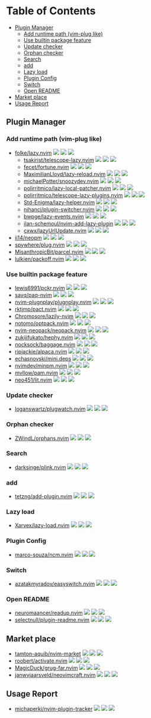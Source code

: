 # Table of Contents

<!-- toc -->

- [Plugin Manager](#plugin-manager)
  * [Add runtime path (vim-plug like)](#add-runtime-path-vim-plug-like)
  * [Use builtin package feature](#use-builtin-package-feature)
  * [Update checker](#update-checker)
  * [Orphan checker](#orphan-checker)
  * [Search](#search)
  * [add](#add)
  * [Lazy load](#lazy-load)
  * [Plugin Config](#plugin-config)
  * [Switch](#switch)
  * [Open README](#open-readme)
- [Market place](#market-place)
- [Usage Report](#usage-report)

<!-- tocstop -->

## Plugin Manager

### Add runtime path (vim-plug like)

- [folke/lazy.nvim](https://github.com/folke/lazy.nvim) ![](https://img.shields.io/github/stars/folke/lazy.nvim) ![](https://img.shields.io/github/last-commit/folke/lazy.nvim) ![](https://img.shields.io/github/commit-activity/y/folke/lazy.nvim)
  - [tsakirist/telescope-lazy.nvim](https://github.com/tsakirist/telescope-lazy.nvim) ![](https://img.shields.io/github/stars/tsakirist/telescope-lazy.nvim) ![](https://img.shields.io/github/last-commit/tsakirist/telescope-lazy.nvim) ![](https://img.shields.io/github/commit-activity/y/tsakirist/telescope-lazy.nvim)
  - [fecet/fortune.nvim](https://github.com/fecet/fortune.nvim) ![](https://img.shields.io/github/stars/fecet/fortune.nvim) ![](https://img.shields.io/github/last-commit/fecet/fortune.nvim) ![](https://img.shields.io/github/commit-activity/y/fecet/fortune.nvim)
  - [MaximilianLloyd/lazy-reload.nvim](https://github.com/MaximilianLloyd/lazy-reload.nvim) ![](https://img.shields.io/github/stars/MaximilianLloyd/lazy-reload.nvim) ![](https://img.shields.io/github/last-commit/MaximilianLloyd/lazy-reload.nvim) ![](https://img.shields.io/github/commit-activity/y/MaximilianLloyd/lazy-reload.nvim)
  - [michaelPotter/snoozydev.nvim](https://github.com/michaelPotter/snoozydev.nvim) ![](https://img.shields.io/github/stars/michaelPotter/snoozydev.nvim) ![](https://img.shields.io/github/last-commit/michaelPotter/snoozydev.nvim) ![](https://img.shields.io/github/commit-activity/y/michaelPotter/snoozydev.nvim)
  - [polirritmico/lazy-local-patcher.nvim](https://github.com/polirritmico/lazy-local-patcher.nvim) ![](https://img.shields.io/github/stars/polirritmico/lazy-local-patcher.nvim) ![](https://img.shields.io/github/last-commit/polirritmico/lazy-local-patcher.nvim) ![](https://img.shields.io/github/commit-activity/y/polirritmico/lazy-local-patcher.nvim)
  - [polirritmico/telescope-lazy-plugins.nvim](https://github.com/polirritmico/telescope-lazy-plugins.nvim) ![](https://img.shields.io/github/stars/polirritmico/telescope-lazy-plugins.nvim) ![](https://img.shields.io/github/last-commit/polirritmico/telescope-lazy-plugins.nvim) ![](https://img.shields.io/github/commit-activity/y/polirritmico/telescope-lazy-plugins.nvim)
  - [Std-Enigma/lazy-helper.nvim](https://github.com/Std-Enigma/lazy-helper.nvim) ![](https://img.shields.io/github/stars/Std-Enigma/lazy-helper.nvim) ![](https://img.shields.io/github/last-commit/Std-Enigma/lazy-helper.nvim) ![](https://img.shields.io/github/commit-activity/y/Std-Enigma/lazy-helper.nvim)
  - [nihancj/plugin-switcher.nvim](https://github.com/nihancj/plugin-switcher.nvim) ![](https://img.shields.io/github/stars/nihancj/plugin-switcher.nvim) ![](https://img.shields.io/github/last-commit/nihancj/plugin-switcher.nvim) ![](https://img.shields.io/github/commit-activity/y/nihancj/plugin-switcher.nvim)
  - [bwpge/lazy-events.nvim](https://github.com/bwpge/lazy-events.nvim) ![](https://img.shields.io/github/stars/bwpge/lazy-events.nvim) ![](https://img.shields.io/github/last-commit/bwpge/lazy-events.nvim) ![](https://img.shields.io/github/commit-activity/y/bwpge/lazy-events.nvim)
  - [ilan-schemoul/nvim-add-lazy-plugin](https://github.com/ilan-schemoul/nvim-add-lazy-plugin) ![](https://img.shields.io/github/stars/ilan-schemoul/nvim-add-lazy-plugin) ![](https://img.shields.io/github/last-commit/ilan-schemoul/nvim-add-lazy-plugin) ![](https://img.shields.io/github/commit-activity/y/ilan-schemoul/nvim-add-lazy-plugin)
  - [cxwx/lazyUrlUpdate.nvim](https://github.com/cxwx/lazyUrlUpdate.nvim) ![](https://img.shields.io/github/stars/cxwx/lazyUrlUpdate.nvim) ![](https://img.shields.io/github/last-commit/cxwx/lazyUrlUpdate.nvim) ![](https://img.shields.io/github/commit-activity/y/cxwx/lazyUrlUpdate.nvim)
- [ii14/neopm](https://github.com/ii14/neopm) ![](https://img.shields.io/github/stars/NTBBloodbath/cheovim) ![](https://img.shields.io/github/last-commit/NTBBloodbath/cheovim) ![](https://img.shields.io/github/commit-activity/y/NTBBloodbath/cheovim)
- [spywhere/plug.nvim](https://github.com/spywhere/plug.nvim) ![](https://img.shields.io/github/stars/spywhere/plug.nvim) ![](https://img.shields.io/github/last-commit/spywhere/plug.nvim) ![](https://img.shields.io/github/commit-activity/y/spywhere/plug.nvim)
- [MisanthropicBit/parcel.nvim](https://github.com/MisanthropicBit/parcel.nvim) ![](https://img.shields.io/github/stars/MisanthropicBit/parcel.nvim) ![](https://img.shields.io/github/last-commit/MisanthropicBit/parcel.nvim) ![](https://img.shields.io/github/commit-activity/y/MisanthropicBit/parcel.nvim)
- [lulkien/packoff.nvim](https://github.com/lulkien/packoff.nvim) ![](https://img.shields.io/github/stars/lulkien/packoff.nvim) ![](https://img.shields.io/github/last-commit/lulkien/packoff.nvim) ![](https://img.shields.io/github/commit-activity/y/lulkien/packoff.nvim)

### Use builtin package feature

- [lewis6991/pckr.nvim](https://github.com/lewis6991/pckr.nvim) ![](https://img.shields.io/github/stars/lewis6991/pckr.nvim) ![](https://img.shields.io/github/last-commit/lewis6991/pckr.nvim) ![](https://img.shields.io/github/commit-activity/y/lewis6991/pckr.nvim)
- [savq/paq-nvim](https://github.com/savq/paq-nvim) ![](https://img.shields.io/github/stars/savq/paq-nvim) ![](https://img.shields.io/github/last-commit/savq/paq-nvim) ![](https://img.shields.io/github/commit-activity/y/savq/paq-nvim)
- [nvim-plugnplay/plugnplay.nvim](https://github.com/nvim-plugnplay/plugnplay.nvim) ![](https://img.shields.io/github/stars/nvim-plugnplay/plugnplay.nvim) ![](https://img.shields.io/github/last-commit/nvim-plugnplay/plugnplay.nvim) ![](https://img.shields.io/github/commit-activity/y/nvim-plugnplay/plugnplay.nvim)
- [rktjmp/pact.nvim](https://github.com/rktjmp/pact.nvim) ![](https://img.shields.io/github/stars/rktjmp/pact.nvim) ![](https://img.shields.io/github/last-commit/rktjmp/pact.nvim) ![](https://img.shields.io/github/commit-activity/y/rktjmp/pact.nvim)
- [Chromosore/lazily-nvim](https://github.com/Chromosore/lazily-nvim) ![](https://img.shields.io/github/stars/Chromosore/lazily-nvim) ![](https://img.shields.io/github/last-commit/Chromosore/lazily-nvim) ![](https://img.shields.io/github/commit-activity/y/Chromosore/lazily-nvim)
- [notomo/optpack.nvim](https://github.com/notomo/optpack.nvim) ![](https://img.shields.io/github/stars/notomo/optpack.nvim) ![](https://img.shields.io/github/last-commit/notomo/optpack.nvim) ![](https://img.shields.io/github/commit-activity/y/notomo/optpack.nvim)
- [nvim-neopack/neopack.nvim](https://github.com/nvim-neopack/neopack.nvim) ![](https://img.shields.io/github/stars/nvim-neopack/neopack.nvim) ![](https://img.shields.io/github/last-commit/nvim-neopack/neopack.nvim) ![](https://img.shields.io/github/commit-activity/y/nvim-neopack/neopack.nvim)
- [zukijifukato/hephy.nvim](https://github.com/zukijifukato/hephy.nvim) ![](https://img.shields.io/github/stars/zukijifukato/hephy.nvim) ![](https://img.shields.io/github/last-commit/zukijifukato/hephy.nvim) ![](https://img.shields.io/github/commit-activity/y/zukijifukato/hephy.nvim)
- [nocksock/baggage.nvim](https://github.com/nocksock/baggage.nvim) ![](https://img.shields.io/github/stars/nocksock/baggage.nvim) ![](https://img.shields.io/github/last-commit/nocksock/baggage.nvim) ![](https://img.shields.io/github/commit-activity/y/nocksock/baggage.nvim)
- [ripjackie/alpaca.nvim](https://github.com/ripjackie/alpaca.nvim) ![](https://img.shields.io/github/stars/ripjackie/alpaca.nvim) ![](https://img.shields.io/github/last-commit/ripjackie/alpaca.nvim) ![](https://img.shields.io/github/commit-activity/y/ripjackie/alpaca.nvim)
- [echasnovski/mini.deps](https://github.com/echasnovski/mini.deps) ![](https://img.shields.io/github/stars/echasnovski/mini.deps) ![](https://img.shields.io/github/last-commit/echasnovski/mini.deps) ![](https://img.shields.io/github/commit-activity/y/echasnovski/mini.deps)
- [nvimdev/minpm.nvim](https://github.com/nvimdev/minpm.nvim) ![](https://img.shields.io/github/stars/nvimdev/minpm.nvim) ![](https://img.shields.io/github/last-commit/nvimdev/minpm.nvim) ![](https://img.shields.io/github/commit-activity/y/nvimdev/minpm.nvim)
- [mvllow/pam.nvim](https://github.com/mvllow/pam.nvim) ![](https://img.shields.io/github/stars/mvllow/pam.nvim) ![](https://img.shields.io/github/last-commit/mvllow/pam.nvim) ![](https://img.shields.io/github/commit-activity/y/mvllow/pam.nvim)
- [neo451/lit.nvim](https://github.com/neo451/lit.nvim) ![](https://img.shields.io/github/stars/neo451/lit.nvim) ![](https://img.shields.io/github/last-commit/neo451/lit.nvim) ![](https://img.shields.io/github/commit-activity/y/neo451/lit.nvim)

### Update checker

- [loganswartz/plugwatch.nvim](https://github.com/loganswartz/plugwatch.nvim) ![](https://img.shields.io/github/stars/loganswartz/plugwatch.nvim) ![](https://img.shields.io/github/last-commit/loganswartz/plugwatch.nvim) ![](https://img.shields.io/github/commit-activity/y/loganswartz/plugwatch.nvim)

### Orphan checker

- [ZWindL/orphans.nvim](https://github.com/ZWindL/orphans.nvim) ![](https://img.shields.io/github/stars/ZWindL/orphans.nvim) ![](https://img.shields.io/github/last-commit/ZWindL/orphans.nvim) ![](https://img.shields.io/github/commit-activity/y/ZWindL/orphans.nvim)

### Search

- [darksinge/plink.nvim](https://github.com/darksinge/plink.nvim) ![](https://img.shields.io/github/stars/darksinge/plink.nvim) ![](https://img.shields.io/github/last-commit/darksinge/plink.nvim) ![](https://img.shields.io/github/commit-activity/y/darksinge/plink.nvim)

### add

- [tetzng/add-plugin.nvim](https://github.com/tetzng/add-plugin.nvim) ![](https://img.shields.io/github/stars/tetzng/add-plugin.nvim) ![](https://img.shields.io/github/last-commit/tetzng/add-plugin.nvim) ![](https://img.shields.io/github/commit-activity/y/tetzng/add-plugin.nvim)

### Lazy load

- [Xarvex/lazy-load.nvim](https://github.com/Xarvex/lazy-load.nvim) ![](https://img.shields.io/github/stars/Xarvex/lazy-load.nvim) ![](https://img.shields.io/github/last-commit/Xarvex/lazy-load.nvim) ![](https://img.shields.io/github/commit-activity/y/Xarvex/lazy-load.nvim)

### Plugin Config

- [marco-souza/ncm.nvim](https://github.com/marco-souza/ncm.nvim) ![](https://img.shields.io/github/stars/marco-souza/ncm.nvim) ![](https://img.shields.io/github/last-commit/marco-souza/ncm.nvim) ![](https://img.shields.io/github/commit-activity/y/marco-souza/ncm.nvim)

### Switch

- [azatakmyradov/easyswitch.nvim](https://github.com/azatakmyradov/easyswitch.nvim) ![](https://img.shields.io/github/stars/azatakmyradov/easyswitch.nvim) ![](https://img.shields.io/github/last-commit/azatakmyradov/easyswitch.nvim) ![](https://img.shields.io/github/commit-activity/y/azatakmyradov/easyswitch.nvim)

### Open README

- [neuromaancer/readup.nvim](https://github.com/neuromaancer/readup.nvim) ![](https://img.shields.io/github/stars/neuromaancer/readup.nvim) ![](https://img.shields.io/github/last-commit/neuromaancer/readup.nvim) ![](https://img.shields.io/github/commit-activity/y/neuromaancer/readup.nvim)
- [selectnull/plugin-readme.nvim](https://github.com/selectnull/plugin-readme.nvim) ![](https://img.shields.io/github/stars/selectnull/plugin-readme.nvim) ![](https://img.shields.io/github/last-commit/selectnull/plugin-readme.nvim) ![](https://img.shields.io/github/commit-activity/y/selectnull/plugin-readme.nvim)

## Market place

- [tamton-aquib/nvim-market](https://github.com/tamton-aquib/nvim-market) ![](https://img.shields.io/github/stars/tamton-aquib/nvim-market) ![](https://img.shields.io/github/last-commit/tamton-aquib/nvim-market) ![](https://img.shields.io/github/commit-activity/y/tamton-aquib/nvim-market)
- [roobert/activate.nvim](https://github.com/roobert/activate.nvim) ![](https://img.shields.io/github/stars/roobert/activate.nvim) ![](https://img.shields.io/github/last-commit/roobert/activate.nvim) ![](https://img.shields.io/github/commit-activity/y/roobert/activate.nvim)
- [MagicDuck/grug-far.nvim](https://github.com/MagicDuck/grug-far.nvim) ![](https://img.shields.io/github/stars/MagicDuck/grug-far.nvim) ![](https://img.shields.io/github/last-commit/MagicDuck/grug-far.nvim) ![](https://img.shields.io/github/commit-activity/y/MagicDuck/grug-far.nvim)
- [janwvjaarsveld/neovimcraft.nvim](https://github.com/janwvjaarsveld/neovimcraft.nvim) ![](https://img.shields.io/github/stars/janwvjaarsveld/neovimcraft.nvim) ![](https://img.shields.io/github/last-commit/janwvjaarsveld/neovimcraft.nvim) ![](https://img.shields.io/github/commit-activity/y/janwvjaarsveld/neovimcraft.nvim)

## Usage Report

- [michaperki/nvim-plugin-tracker](https://github.com/michaperki/nvim-plugin-tracker) ![](https://img.shields.io/github/stars/michaperki/nvim-plugin-tracker) ![](https://img.shields.io/github/last-commit/michaperki/nvim-plugin-tracker) ![](https://img.shields.io/github/commit-activity/y/michaperki/nvim-plugin-tracker)

